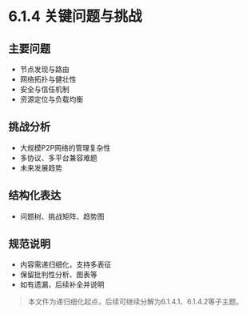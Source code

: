 # 6.1.4 关键问题与挑战

## 主要问题

- 节点发现与路由
- 网络拓扑与健壮性
- 安全与信任机制
- 资源定位与负载均衡

## 挑战分析

- 大规模P2P网络的管理复杂性
- 多协议、多平台兼容难题
- 未来发展趋势

## 结构化表达

- 问题树、挑战矩阵、趋势图

## 规范说明

- 内容需递归细化，支持多表征
- 保留批判性分析、图表等
- 如有遗漏，后续补全并说明

> 本文件为递归细化起点，后续可继续分解为6.1.4.1、6.1.4.2等子主题。
